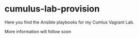 # cumulus-lab-provision

Here you find the Ansible playbooks for my Cumlus Vagrant Lab.

More information will follow soon
